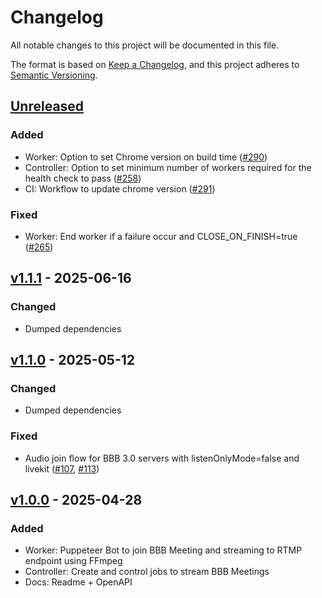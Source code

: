 # Changelog

All notable changes to this project will be documented in this file.

The format is based on [Keep a Changelog](https://keepachangelog.com/en/1.0.0/),
and this project adheres to [Semantic Versioning](https://semver.org/spec/v2.0.0.html).

## [Unreleased]

### Added

- Worker: Option to set Chrome version on build time ([#290])
- Controller: Option to set minimum number of workers required for the health check to pass ([#258])
- CI: Workflow to update chrome version ([#291])

### Fixed
- Worker: End worker if a failure occur and CLOSE_ON_FINISH=true ([#265])

## [v1.1.1] - 2025-06-16

### Changed

- Dumped dependencies

## [v1.1.0] - 2025-05-12

### Changed

- Dumped dependencies

### Fixed

- Audio join flow for BBB 3.0 servers with listenOnlyMode=false and livekit ([#107], [#113])

## [v1.0.0] - 2025-04-28

### Added

- Worker: Puppeteer Bot to join BBB Meeting and streaming to RTMP endpoint using FFmpeg
- Controller: Create and control jobs to stream BBB Meetings
- Docs: Readme + OpenAPI

[#107]: https://github.com/THM-Health/BBB-Streaming-Server/pull/107
[#113]: https://github.com/THM-Health/BBB-Streaming-Server/pull/113
[#290]: https://github.com/THM-Health/BBB-Streaming-Server/pull/290
[#291]: https://github.com/THM-Health/BBB-Streaming-Server/pull/291
[#258]: https://github.com/THM-Health/BBB-Streaming-Server/pull/258
[#265]: https://github.com/THM-Health/BBB-Streaming-Server/pull/265


[unreleased]: https://github.com/THM-Health/BBB-Streaming-Server/compare/v1.1.1...main
[v1.0.0]: https://github.com/THM-Health/BBB-Streaming-Server/releases/tag/v1.0.0
[v1.1.0]: https://github.com/THM-Health/BBB-Streaming-Server/releases/tag/v1.1.0
[v1.1.1]: https://github.com/THM-Health/BBB-Streaming-Server/releases/tag/v1.1.1
